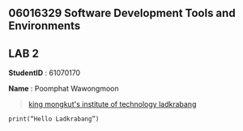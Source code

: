 ## 06016329 Software Development Tools and Environments
## LAB 2

**StudentID** : 61070170

**Name** : Poomphat Wawongmoon

> [king mongkut's institute of technology ladkrabang](https://www.kmitl.ac.th)

```
print(“Hello Ladkrabang”)
```
